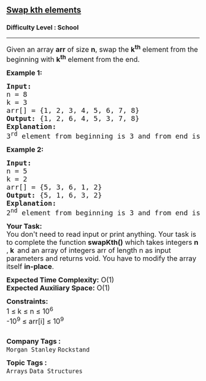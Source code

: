 <h2><a href="https://www.geeksforgeeks.org/problems/swap-kth-elements5500/0">Swap kth elements</a></h2><h3>Difficulty Level : School</h3><hr><div class="problems_problem_content__Xm_eO"><p><span style="font-size: 18px;">Given an array <strong>arr</strong> of size <strong>n</strong>, swap the <strong>k<sup>th</sup></strong> element from the beginning with <strong>k<sup>th</sup></strong> element from the end.</span></p>
<p><span style="font-size: 18px;"><strong>Example 1:</strong></span></p>
<pre><span style="font-size: 18px;"><strong>Input:
</strong>n = 8<br>k = 3
arr[] = {1, 2, 3, 4, 5, 6, 7, 8}
<strong>Output: </strong>{1, 2, 6, 4, 5, 3, 7, 8}
<strong>Explanation:<br></strong></span><span style="font-size: 18px;">3<sup>rd</sup> element from beginning is 3 and from end is 6.</span></pre>
<p><span style="font-size: 18px;"><strong>Example 2:</strong></span></p>
<pre><span style="font-size: 18px;"><strong>Input:
</strong>n = 5<br>k = 2
arr[] = {5, 3, 6, 1, 2}
<strong>Output:</strong> {5, 1, 6, 3, 2}
<strong>Explanation: <br></strong>2<sup>nd</sup> element from beginning is 3 and from end is 1.
</span></pre>
<p><span style="font-size: 18px;"><strong>Your Task:</strong><br>You don't need to read input or print anything. Your task is to complete the function&nbsp;<strong>swapKth()</strong> which takes integers&nbsp;<strong>n </strong>,<strong>&nbsp;k</strong><strong>&nbsp; </strong>and an </span><span style="font-size: 18px;">array of&nbsp;integers&nbsp;</span><span style="font-size: 18px;">arr of length n </span><span style="font-size: 18px;">as input parameters and returns void. You have to modify the array itself <strong>in-place</strong>.</span></p>
<p><span style="font-size: 18px;"><strong>Expected Time Complexity:</strong>&nbsp;O(1)<br><strong>Expected Auxiliary Space:</strong>&nbsp;O(1)</span></p>
<p><span style="font-size: 18px;"><strong>Constraints:</strong><br>1 ≤ k ≤ n ≤ 10<sup>6</sup><br>-10<sup>9</sup> ≤ arr[i] ≤ 10<sup>9</sup></span><br>&nbsp;</p></div><p><span style=font-size:18px><strong>Company Tags : </strong><br><code>Morgan Stanley</code>&nbsp;<code>Rockstand</code>&nbsp;<br><p><span style=font-size:18px><strong>Topic Tags : </strong><br><code>Arrays</code>&nbsp;<code>Data Structures</code>&nbsp;